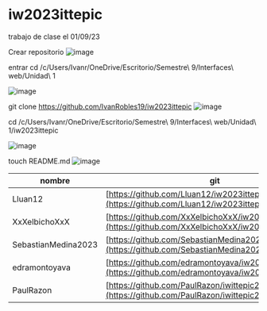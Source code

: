 # iw2023ittepic
trabajo de clase el 01/09/23

Crear repositorio
![image](https://github.com/IvanRobles19/iw2023ittepic/assets/107086571/bd60d85b-d9cc-4ce4-b6cf-1ff612c12d0c)

entrar cd /c/Users/Ivanr/OneDrive/Escritorio/Semestre\ 9/Interfaces\ web/Unidad\ 1

![image](https://github.com/IvanRobles19/iw2023ittepic/assets/107086571/91697f4c-2bec-4031-a626-f1b5d46464a0)


git clone https://github.com/IvanRobles19/iw2023ittepic
![image](https://github.com/IvanRobles19/iw2023ittepic/assets/107086571/b3a49bf4-3197-41f1-bf78-0a073760d056)


cd /c/Users/Ivanr/OneDrive/Escritorio/Semestre\ 9/Interfaces\ web/Unidad\ 1/iw2023ittepic

![image](https://github.com/IvanRobles19/iw2023ittepic/assets/107086571/d98abe8d-7019-4539-8340-9aeeada5f24b)


touch README.md
![image](https://github.com/IvanRobles19/iw2023ittepic/assets/107086571/1585b127-7eda-480f-be66-401a758142dc)

| nombre           | git                                           |
|------------------|-----------------------------------------------|
| Lluan12          | [https://github.com/Lluan12/iw2023ittepic](https://github.com/Lluan12/iw2023ittepic)               |
| XxXelbichoXxX    | [https://github.com/XxXelbichoXxX/iw2023ittepic](https://github.com/XxXelbichoXxX/iw2023ittepic)   |
| SebastianMedina2023 | [https://github.com/SebastianMedina2023/iw2023ittepic](https://github.com/SebastianMedina2023/iw2023ittepic) |
| edramontoyava    | [https://github.com/edramontoyava/iw2023ittepic](https://github.com/edramontoyava/iw2023ittepic)   |
| PaulRazon        | [https://github.com/PaulRazon/iwittepic2023](https://github.com/PaulRazon/iwittepic2023)           |





